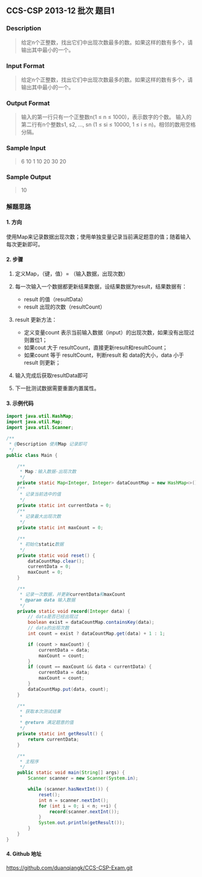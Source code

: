 ## CCS-CSP 2013-12 批次 题目1

### Description

>  给定n个正整数，找出它们中出现次数最多的数。如果这样的数有多个，请输出其中最小的一个。 

### Input Format

>  给定n个正整数，找出它们中出现次数最多的数。如果这样的数有多个，请输出其中最小的一个。 

### Output Format

> 输入的第一行只有一个正整数n(1 ≤ n ≤ 1000)，表示数字的个数。
> 输入的第二行有n个整数s1, s2, …, sn (1 ≤ si ≤ 10000, 1 ≤ i ≤ n)。相邻的数用空格分隔。 

### Sample Input

>  6
> 10 1 10 20 30 20 

### Sample Output

> 10

### 解题思路

#### 1. 方向

使用Map来记录数据出现次数；使用单独变量记录当前满足题意的值；随着输入每次更新即可。

#### 2. 步骤

1. 定义Map，（键，值）= （输入数据，出现次数）
2. 每一次输入一个数据都更新结果数据，设结果数据为result，结果数据有：
   - result 的值（resultData）
   - result 出现的次数（resultCount）

3. result 更新方法：
   - 定义变量count 表示当前输入数据（input）的出现次数，如果没有出现过则置位1；
   - 如果cout 大于 resultCount，直接更新result和resultCount；
   - 如果count 等于 resultCount，判断result 和 data的大小，data 小于result 则更新；

4. 输入完成后获取resultData即可
5. 下一批测试数据需要重置内置属性。

#### 3. 示例代码

``` java
import java.util.HashMap;
import java.util.Map;
import java.util.Scanner;

/**
 * @Description 使用Map 记录即可
 */
public class Main {

    /**
     * Map：输入数据-出现次数
     */
    private static Map<Integer, Integer> dataCountMap = new HashMap<>();
    /**
     * 记录当前选中的值
     */
    private static int currentData = 0;
    /**
     * 记录最大出现次数
     */
    private static int maxCount = 0;

    /**
     * 初始化static数据
     */
    private static void reset() {
        dataCountMap.clear();
        currentData = 0;
        maxCount = 0;
    }

    /**
     * 记录一次数据，并更新currentData和maxCount
     * @param data 输入数据
     */
    private static void record(Integer data) {
        // data是否已经出现过
        boolean exist = dataCountMap.containsKey(data);
        // data的出现次数
        int count = exist ? dataCountMap.get(data) + 1 : 1;

        if (count > maxCount) {
            currentData = data;
            maxCount = count;
        }
        if (count == maxCount && data < currentData) {
            currentData = data;
            maxCount = count;
        }
        dataCountMap.put(data, count);
    }

    /**
     * 获取本次测试结果
     *
     * @return 满足题意的值
     */
    private static int getResult() {
        return currentData;
    }

    /**
     * 主程序
     */
    public static void main(String[] args) {
        Scanner scanner = new Scanner(System.in);

        while (scanner.hasNextInt()) {
            reset();
            int n = scanner.nextInt();
            for (int i = 0; i < n; ++i) {
                record(scanner.nextInt());
            }
            System.out.println(getResult());
        }
    }
}
```

#### 4. Github 地址

https://github.com/duanqiangk/CCS-CSP-Exam.git